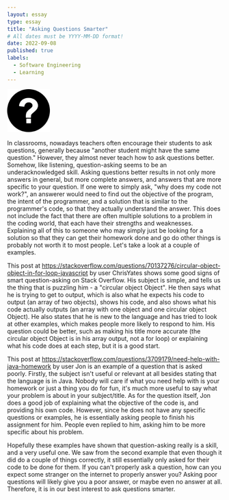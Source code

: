 ```yaml
---
layout: essay
type: essay
title: "Asking Questions Smarter"
# All dates must be YYYY-MM-DD format!
date: 2022-09-08
published: true
labels:
  - Software Engineering
  - Learning
---
```


<img width="100px" class="rounded float-start pe-4" src="../img/Question Mark.jpg">

In classrooms, nowadays teachers often encourage their students to ask questions, generally because "another student might have the same question." However, they almost never teach how to ask questions better. Somehow, like listening, question-asking seems to be an underacknowledged skill. Asking questions better results in not only more answers in general, but more complete answers, and answers that are more specific to your question. If one were to simply ask, "why does my code not work?", an answerer would need to find out the objective of the program, the intent of the programmer, and a solution that is similar to the programmer's code, so that they actually understand the answer. This does not include the fact that there are often multiple solutions to a problem in the coding world, that each have their strengths and weaknesses. Explaining all of this to someone who may simply just be looking for a solution so that they can get their homework done and go do other things is probably not worth it to most people. Let's take a look at a couple of examples.

This post at <a href="link">https://stackoverflow.com/questions/70137276/circular-object-object-in-for-loop-javascript</a> by user ChrisYates shows some good signs of smart question-asking on Stack Overflow. His subject is simple, and tells us the thing that is puzzling him - a "circular object Object". He then says what he is trying to get to output, which is also what he expects his code to output (an array of two objects), shows his code, and also shows what his code actually outputs (an array with one object and one circular object Object). He also states that he is new to the language and has tried to look at other examples, which makes people more likely to respond to him. His question could be better, such as making his title more accurate (the circular object Object is in his array output, not a for loop) or explaining what his code does at each step, but it is a good start.

This post at <a href="link">https://stackoverflow.com/questions/3709179/need-help-with-java-homework</a> by user Jon is an example of a question that is asked poorly. Firstly, the subject isn't useful or relevant at all besides stating that the language is in Java. Nobody will care if what you need help with is your homework or just a thing you do for fun, it's much more useful to say what your problem is about in your subject/title. As for the question itself, Jon does a good job of explaining what the objective of the code is, and providing his own code. However, since he does not have any specific questions or examples, he is essentially asking people to finish his assignment for him. People even replied to him, asking him to be more specific about his problem.

Hopefully these examples have shown that question-asking really is a skill, and a very useful one. We saw from the second example that even though it did do a couple of things correctly, it still essentially only asked for their code to be done for them. If you can't properly ask a question, how can you expect some stranger on the internet to properly answer you? Asking poor questions will likely give you a poor answer, or maybe even no answer at all. Therefore, it is in our best interest to ask questions smarter.
